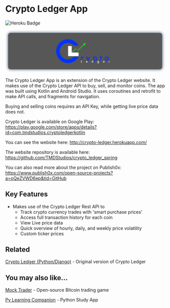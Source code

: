 # Crypto Ledger App

![Heroku Badge](https://img.shields.io/badge/deployment-Google_Play-blueviolet)

![Crypto Ledger Logo](https://raw.githubusercontent.com/TMDStudios/crypto_ledger/main/static/images/CryptoLedger.png)

The Crypto Ledger App is an extension of the Crypto Ledger website. It makes use of the Crypto Ledger API to buy, sell, and monitor coins. The app was built using Kotlin and Android Studio. It uses coroutines and retrofit to make API calls, and fragments for navigation.

Buying and selling coins requires an API Key, while getting live price data does not.

Crypto Ledger is available on Google Play: https://play.google.com/store/apps/details?id=com.tmdstudios.cryptoledgerkotlin

You can see the website here: http://crypto-ledger.herokuapp.com/

The website repository is available here: https://github.com/TMDStudios/crypto_ledger_spring

You can also read more about the project on Publish0x: https://www.publish0x.com/open-source-projects?a=oQeZVWD6ep&tid=GitHub


## Key Features

- Makes use of the Crypto Ledger Rest API to
    - Track crypto currency trades with 'smart purchase prices'
    - Access full transaction history for each coin
    - View Live price data
    - Quick overview of hourly, daily, and weekly price volatility
    - Custom ticker prices


## Related

[Crypto Ledger (Python/Django)](https://github.com/TMDStudios/crypto_ledger 'Crypto Ledger (Python/Django)') - Original version of Crypto Ledger


## You may also like...

[Mock Trader](https://github.com/TMDStudios/MockTrader 'Mock Trader') - Open-source Bitcoin trading game

[Py Learning Companion](https://play.google.com/store/apps/details?id=com.tmdstudios.python 'Py Learning Companion') - Python Study App
